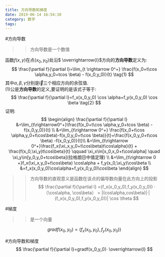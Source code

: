 ```yaml
---
title: 方向导数和梯度
date: 2019-06-14 16:54:10
category: 数学
tags:
---
```


#方向导数
>>方向导数是一个数值

函数$f(x,y)$在点$(x_0,y_0)$处沿$ \overrightarrow{l}$方向的**方向导数**定义为:
$$
\frac{\partial f}{\partial l}=\lim_{t \rightarrow 0^+} \frac{f(x_0+t\cos \alpha,y_0+tcos \beta) - f(x_0,y_0)}{t} \tag{1}
$$
其中$\alpha,\beta,\gamma$分别是$\overrightarrow{l}$三个相应方向的余弦值.  
(1)公是**方向导数**的定义,要证明的是该式子等于:
$$
\frac{\partial f}{\partial l}=f_x(x_0,y_0) \cos \alpha+f_y(x_0,y_0) \cos \beta     \tag{2}
$$
证明:
$$
\begin{align}
\frac{\partial f}{\partial l} &=\lim_{t\rightarrow0^+}\frac{f(x_0+t\cos \alpha,y_0+tcos \beta) - f(x_0,y_0)}{t} \\
&=\lim_{t\rightarrow 0^+} \frac{f(x_0+t\cos \alpha,y_0+t\cos\beta)-f(x_0,y_0+t\cos \beta)}{t}+\frac{f(x_0,y_0+t\cos \beta) -f(x_0,y_0)}{t}\\
&=\lim_{t\rightarrow 0^+}\frac{f_x(\xi_x,y_0+t\cos\beta)t\cos\alpha}{t} + \frac{f(x_0,\xi_y)t\cos\beta}{t} \qquad \xi_x\in[x_0,x_0+t\cos\alpha] \quad \xi_y\in[y_0,y_0+tcos\beta](拉格朗日中值定理) \\
&=\lim_{t\rightarrow 0 +}f_x(\xi_x,y_0+t\cos\beta) \cos\alpha + f_y(x_0,\xi_y)\cos\beta \\
&=f_x(x_0,y_0)\cos\alpha+f_y(x_0,y_0)\cos\beta
\end{align}
$$

>>方向导数的直观意义是函数在该点的偏导数向量在此方向上的投影
$$
\frac{\partial f}{\partial l} =(f_x(x_0,y_0),f_y(x_0,y_0)) ·（\cos\alpha, \cos\beta） = |(cos\alpha,cos\beta)|·|(f_x(x_0,y_0),f_y(x_0,y_0))| \cos \theta
$$

#梯度
>>是一个向量

$$
grad f(x_0,y_0)=(f_x(x_0,y_0),f_y(x_0,y_0))
$$

#方向导数和梯度
$$
\frac{\partial f}{\partial l}=gradf(x_0,y_0)· \overrightarrow{l}
$$